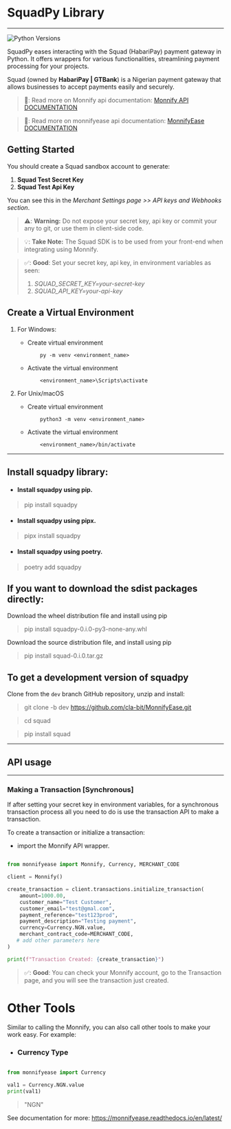 # SquadPy Library

------------

![Python Versions](https://img.shields.io/badge/python-3.9|3.10|3.11|3.12-blue)

SquadPy eases interacting with the Squad (HabariPay) payment gateway in Python. 
It offers wrappers for various functionalities, streamlining payment processing 
for your projects.

Squad (owned by **HabariPay | GTBank**) is a Nigerian payment gateway that allows 
businesses to accept payments easily and securely.


> 📝: Read more on Monnify api documentation: [Monnify API DOCUMENTATION](https://developers.monnify.com/api/)

> 📝: Read more on monnifyease api documentation: [MonnifyEase DOCUMENTATION](https://monnifyease.readthedocs.io/en/latest/)


## Getting Started

You should create a Squad sandbox account to generate: 

1. **Squad Test Secret Key**
2. **Squad Test Api Key**

You can see this in the *Merchant Settings page >> API keys and Webhooks section*.

> ⚠️: **Warning:** Do not expose your secret key, api key or 
>commit your any to git, or use them in client-side code.

> 💡: **Take Note:**  The Squad SDK is to be used from your front-end when integrating using Monnify.

> ✅: **Good**: Set your secret key, api key, in environment variables as seen: 
> 1. *SQUAD_SECRET_KEY=your-secret-key*
> 2. *SQUAD_API_KEY=your-api-key*


## Create a Virtual Environment

1. For Windows:

    * Create virtual environment

        ```
            py -m venv <environment_name>
       ```
    * Activate the virtual environment

        ```
            <environment_name>\Scripts\activate
       ```

2. For Unix/macOS

    * Create virtual environment

        ```
            python3 -m venv <environment_name>
       ```
    * Activate the virtual environment

        ```
            <environment_name>/bin/activate
       ```

----------------------------------------------------------------------

## Install squadpy library:


* #### Install squadpy using pip.

> pip install squadpy

* #### Install squadpy using pipx.

> pipx install squadpy

* #### Install squadpy using poetry.

> poetry add squadpy


## If you want to download the sdist packages directly:

Download the wheel distribution file and install using pip

>  pip install squadpy-0.i.0-py3-none-any.whl 

Download the source distribution file, and install using pip

> pip install squad-0.i.0.tar.gz 


## To get a development version of squadpy

Clone from the ``dev`` branch GitHub repository, unzip and install:

> git clone -b dev https://github.com/cla-bit/MonnifyEase.git

> cd squad

> pip install squad

----------------------------------------------------------------------

## API usage

-------------------------------------------------------

### Making a Transaction [Synchronous]

If after setting your secret key in environment variables, for a synchronous transaction process 
all you need to do is use the transaction API to make a transaction. 

To create a transaction or initialize a transaction:

* import the Monnify API wrapper.

```python

from monnifyease import Monnify, Currency, MERCHANT_CODE

client = Monnify()

create_transaction = client.transactions.initialize_transaction(
    amount=1000.00,
    customer_name="Test Customer",
    customer_email="test@gmal.com",
    payment_reference="test123prod",
    payment_description="Testing payment",
    currency=Currency.NGN.value,
    merchant_contract_code=MERCHANT_CODE,
   # add other parameters here
)

print(f"Transaction Created: {create_transaction}")

```

> ✅: **Good**: You can check your Monnify account, go to the Transaction page, and you will see the transaction just created.


# Other Tools
Similar to calling the Monnify, you can also call other tools to make your work easy. For example:

* ### Currency Type
```python

from monnifyease import Currency

val1 = Currency.NGN.value
print(val1)

```
> "NGN"

See documentation for more: https://monnifyease.readthedocs.io/en/latest/
